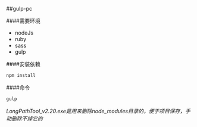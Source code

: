 ##gulp-pc

####需要环境
+ nodeJs
+ ruby
+ sass
+ gulp

####安装依赖
```javascript
npm install
```

####命令
```javascript
gulp
```

*LongPathTool_v2.20.exe是用来删除node_modules目录的，便于项目保存，手动删除不掉它的*
